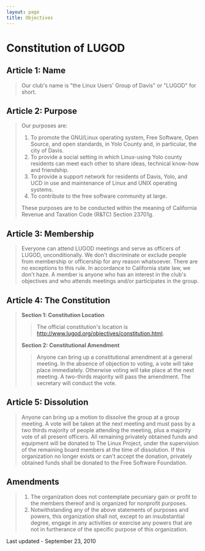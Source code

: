 ```yaml
---
layout: page
title: Objectives
---
```

# Constitution of LUGOD

## Article 1: Name

> Our club's name is "the Linux Users' Group of Davis" or "LUGOD" for short.

## Article 2: Purpose

> Our purposes are:
> 
> 1.  To promote the GNU/Linux operating system, Free Software, Open Source, and open standards, in Yolo County and, in particular, the city of Davis.
> 2.  To provide a social setting in which Linux-using Yolo county residents can meet each other to share ideas, technical know-how and friendship.
> 3.  To provide a support network for residents of Davis, Yolo, and UCD in use and maintenance of Linux and UNIX operating systems.
> 4.  To contribute to the free software community at large.
> 
> These purposes are to be conducted within the meaning of California Revenue and Taxation Code (R&TC) Section 23701g.

## Article 3: Membership

> Everyone can attend LUGOD meetings and serve as officers of LUGOD, unconditionally. We don't discriminate or exclude people from membership or officership for any reason whatsoever. There are no exceptions to this rule. In accordance to California state law, we don't haze. A member is anyone who has an interest in the club's objectives and who attends meetings and/or participates in the group.

## Article 4: The Constitution

> **Section 1: Constitution Location**  
> 
> > The official constitution's location is http://www.lugod.org/objectives/constitution.html.  
> 
> **Section 2: Constitutional Amendment**  
> 
> > Anyone can bring up a constitutional amendment at a general meeting. In the absence of objection to voting, a vote will take place immediately. Otherwise voting will take place at the next meeting. A two-thirds majority will pass the amendment. The secretary will conduct the vote.

## Article 5: Dissolution

> Anyone can bring up a motion to dissolve the group at a group meeting. A vote will be taken at the next meeting and must pass by a two thirds majority of people attending the meeting, plus a majority vote of all present officers. All remaining privately obtained funds and equipment will be donated to The Linux Project, under the supervision of the remaining board members at the time of dissolution. If this organization no longer exists or can't accept the donation, privately obtained funds shall be donated to the Free Software Foundation.

## Amendments

> 1.  The organization does not contemplate pecuniary gain or profit to the members thereof and is organized for nonprofit purposes.
> 2.  Notwithstanding any of the above statements of purposes and powers, this organization shall not, except to an insubstantial degree, engage in any activities or exercise any powers that are not in furtherance of the specific purpose of this organization.

Last updated - September 23, 2010